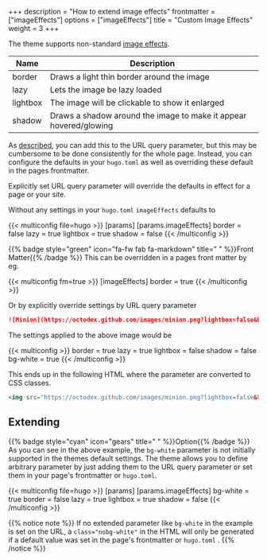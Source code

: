 +++
description = "How to extend image effects"
frontmatter = ["imageEffects"]
options = ["imageEffects"]
title = "Custom Image Effects"
weight = 3
+++

The theme supports non-standard [image effects](content/markdown#image-effects).

| Name     | Description                                                       |
| -------- | ----------------------------------------------------------------- |
| border   | Draws a light thin border around the image                        |
| lazy     | Lets the image be lazy loaded                                     |
| lightbox | The image will be clickable to show it enlarged                   |
| shadow   | Draws a shadow around the image to make it appear hovered/glowing |

As [described](content/markdown#image-effects), you can add this to the URL query parameter, but this may be cumbersome to be done consistently for the whole page. Instead, you can configure the defaults in your `hugo.toml` as well as overriding these default in the pages frontmatter.

Explicitly set URL query parameter will override the defaults in effect for a page or your site.

Without any settings in your `hugo.toml` `imageEffects` defaults to

{{< multiconfig file=hugo >}}
[params]
  [params.imageEffects]
    border = false
    lazy = true
    lightbox = true
    shadow = false
{{< /multiconfig >}}

{{% badge style="green" icon="fa-fw fab fa-markdown" title=" " %}}Front Matter{{% /badge %}} This can be overridden in a pages front matter by eg.

{{< multiconfig fm=true >}}
[imageEffects]
  border = true
{{< /multiconfig >}}

Or by explicitly override settings by URL query parameter

````md {title="URL"}
![Minion](https://octodex.github.com/images/minion.png?lightbox=false&bg-white=true)
````

The settings applied to the above image would be

{{< multiconfig >}}
border = true
lazy = true
lightbox = false
shadow = false
bg-white = true
{{< /multiconfig >}}

This ends up in the following HTML where the parameter are converted to CSS classes.

````html {title="HTML"}
<img src="https://octodex.github.com/images/minion.png?lightbox=false&bg-white=true" loading="lazy" alt="Minion" class="bg-white border lazy nolightbox noshadow">
````


## Extending

{{% badge style="cyan" icon="gears" title=" " %}}Option{{% /badge %}} As you can see in the above example, the `bg-white` parameter is not initially supported in the themes default settings. The theme allows you to define arbitrary parameter by just adding them to the URL query parameter or set them in your page's frontmatter or `hugo.toml`.

{{< multiconfig file=hugo >}}
[params]
  [params.imageEffects]
    bg-white = true
    border = false
    lazy = true
    lightbox = true
    shadow = false
{{< /multiconfig >}}

{{% notice note %}}
If no extended parameter like `bg-white` in the example is set on the URL, a `class="nobg-white"` in the HTML will only be generated if a default value was set in the page's frontmatter or `hugo.toml` .
{{% /notice %}}
